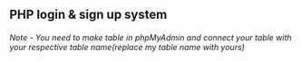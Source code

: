 ## PHP login & sign up system
###### Note - You need to make table in phpMyAdmin and connect your table with your respective table name(replace my table name with yours)
